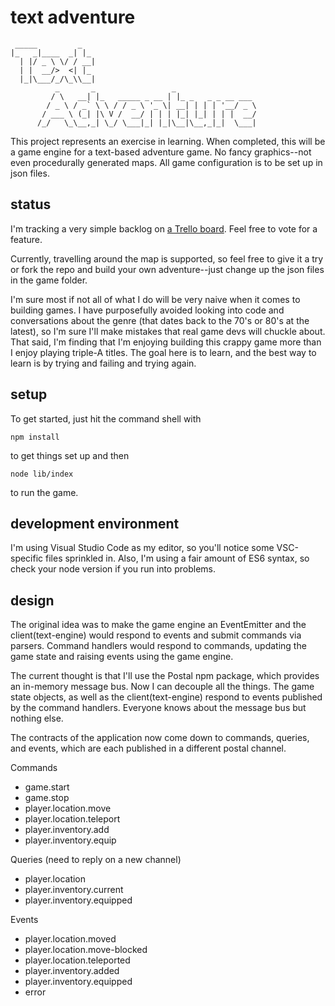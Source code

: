 # text adventure

     _____         _
    |_   _|____  _| |_
      | |/ _ \ \/ / __|
      | |  __/>  <| |_
      |_|\___/_/\_\\__|
              _       _                 _
             / \   __| |_   _____ _ __ | |_ _   _ _ __ ___
            / _ \ / _` \ \ / / _ \ '_ \| __| | | | '__/ _ \
           / ___ \ (_| |\ V /  __/ | | | |_| |_| | | |  __/
          /_/   \_\__,_| \_/ \___|_| |_|\__|\__,_|_|  \___|

This project represents an exercise in learning. When completed, this will be a game engine for a
text-based adventure game. No fancy graphics--not even procedurally generated
maps. All game configuration is to be set up in json files.

## status

I'm tracking a very simple backlog on
[a Trello board](https://trello.com/b/AayYDKae/text-adventure). Feel free to vote for a feature.

Currently, travelling around the map is supported, so feel free to give it a try or fork the repo
and build your own adventure--just change up the json files in the game folder.

I'm sure most if not all of what I do will be very naive when it comes to building games.
I have purposefully avoided looking into code and conversations about the genre
(that dates back to the 70's or 80's at the latest), so I'm sure I'll make mistakes that
real game devs will chuckle about. That said, I'm finding that I'm enjoying building this
crappy game more than I enjoy playing triple-A titles. The goal here is to learn,
and the best way to learn is by trying and failing and trying again.

## setup

To get started, just hit the command shell with

```shell
npm install
```

to get things set up and then

```shell
node lib/index
```

to run the game.

## development environment

I'm using Visual Studio Code as my editor, so you'll notice some VSC-specific files sprinkled in.
Also, I'm using a fair amount of ES6 syntax, so check your node version if you run into problems.

## design

The original idea was to make the game engine an EventEmitter and the client(text-engine) would respond to events and submit commands via parsers.
Command handlers would respond to commands, updating the game state and raising events using the game engine.

The current thought is that I'll use the Postal npm package, which provides an in-memory message bus. Now I can decouple all the things. The game state
objects, as well as the client(text-engine) respond to events published by the command handlers. Everyone knows about the message bus but nothing else.

The contracts of the application now come down to commands, queries, and events, which are each published
in a different postal channel.

Commands

* game.start
* game.stop
* player.location.move
* player.location.teleport
* player.inventory.add
* player.inventory.equip

Queries (need to reply on a new channel)

* player.location
* player.inventory.current
* player.inventory.equipped

Events

* player.location.moved
* player.location.move-blocked
* player.location.teleported
* player.inventory.added
* player.inventory.equipped
* error


